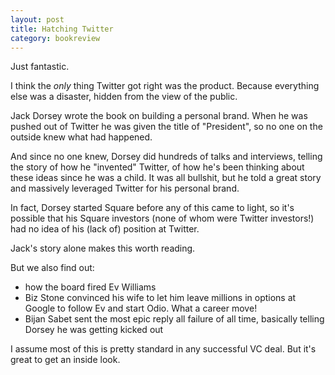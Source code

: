 ```yaml
---
layout: post
title: Hatching Twitter
category: bookreview
---
```


Just fantastic.

I think the *only* thing Twitter got right was the product. Because everything else was a disaster, hidden from the view of the public. 

Jack Dorsey wrote the book on building a  personal brand. When he was pushed out of Twitter he was given the title of "President", so no one on the outside knew what had happened. 

And since no one knew, Dorsey did hundreds of talks and interviews, telling the story of how he "invented" Twitter, of how he's been thinking about these ideas since he was a child. It was all bullshit, but he told a great story and massively leveraged Twitter for his personal brand. 

In fact, Dorsey started Square before any of this came to light, so it's possible that his Square investors (none of whom were Twitter investors!) had no idea of his (lack of) position at Twitter. 

Jack's story alone makes this worth reading. 

But we also find out:
- how the board fired Ev Williams
- Biz Stone convinced his wife to let him leave millions in options at Google to follow Ev and start Odio. What a career move!
- Bijan Sabet sent the most epic reply all failure of all time, basically telling Dorsey he was getting kicked out

I assume most of this is pretty standard in any successful VC deal. But it's great to get an inside look. 